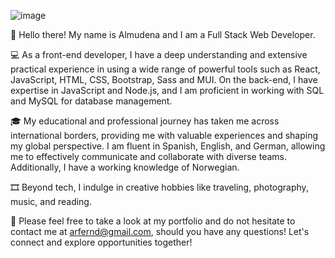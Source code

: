 ![image](https://github.com/Almudena-Rendon/Almudena-Rendon/assets/126793941/45f765ba-cd7d-4b83-bd8a-22477ebdb471)

👋 Hello there! My name is Almudena and I am a Full Stack Web Developer. 

💻 As a front-end developer, I have a deep understanding and extensive practical experience in using a wide range of powerful tools such as React, JavaScript, HTML, CSS, Bootstrap, Sass and MUI. 
   On the back-end, I have expertise in JavaScript and Node.js, and I am proficient in working with SQL and MySQL for database management.

🎓 My educational and professional journey has taken me across international borders, providing me with valuable experiences and shaping my global perspective. 
   I am fluent in Spanish, English, and German, allowing me to effectively communicate and collaborate with diverse teams. Additionally, I have a working knowledge of Norwegian.

🎞️ Beyond tech, I indulge in creative hobbies like traveling, photography, music, and reading.

🌱 Please feel free to take a look at my portfolio and do not hesitate to contact me at arfernd@gmail.com, should you have any questions!
    Let's connect and explore opportunities together!


